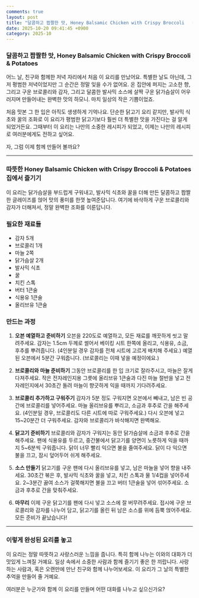 ```yaml
---
comments: true
layout: post
title: "달콤하고 짭짤한 맛, Honey Balsamic Chicken with Crispy Broccoli   Potatoes"
date: 2025-10-20 09:41:45 +0900
category: 2025-10
---
```


### 달콤하고 짭짤한 맛, Honey Balsamic Chicken with Crispy Broccoli & Potatoes

어느 날, 친구와 함께한 저녁 자리에서 처음 이 요리를 만났어요. 특별한 날도 아닌데, 그저 평범한 저녁이었지만 그 순간은 정말 잊을 수가 없어요. 온 집안에 퍼지는 고소한 향, 그리고 구운 브로콜리와 감자, 그리고 달콤한 발사믹 소스에 살짝 구운 닭가슴살이 어우러지며 만들어내는 완벽한 맛의 하모니. 마치 일상의 작은 기쁨이었죠.

처음 맛본 그 한 입은 아직도 생생하게 기억나요. 단순한 닭고기 요리 같지만, 발사믹 식초와 꿀의 조화로 이 요리가 평범한 닭고기보다 훨씬 더 특별한 맛을 가진다는 걸 알게 되었거든요. 그때부터 이 요리는 나만의 소중한 레시피가 되었고, 이제는 나만의 레시피로 여러분에게도 전하고 싶어요.

자, 그럼 이제 함께 만들어 볼까요?

---

### 따뜻한 Honey Balsamic Chicken with Crispy Broccoli & Potatoes 집에서 즐기기

이 요리는 닭가슴살을 부드럽게 구워내고, 발사믹 식초와 꿀을 더해 만든 달콤하고 짭짤한 글레이즈를 얹어 맛의 풍미를 한껏 높여준답니다. 여기에 바삭하게 구운 브로콜리와 감자가 더해져서, 정말 완벽한 조화를 이룬답니다.

### 필요한 재료들

- 감자 5개
- 브로콜리 1개
- 마늘 2쪽
- 닭가슴살 2개
- 발사믹 식초
- 꿀
- 치킨 스톡
- 버터 1큰술
- 식용유 1큰술
- 올리브유 1큰술

### 만드는 과정

1. **오븐 예열하고 준비하기**
   오븐을 220도로 예열하고, 모든 재료를 깨끗하게 씻고 말려주세요. 감자는 1.5cm 두께로 썰어서 베이킹 시트 한쪽에 올리고, 식용유, 소금, 후추를 뿌려줍니다. (4인분일 경우 감자를 전체 시트에 고르게 배치해 주세요.) 예열된 오븐에서 5분간 구워줍니다. (브로콜리는 이때 넣을 예정이에요.)

2. **브로콜리와 마늘 준비하기**
   그동안 브로콜리를 한 입 크기로 잘라주시고, 마늘은 잘게 다져주세요. 작은 전자레인지용 그릇에 올리브유 1큰술과 다진 마늘 절반을 넣고 전자레인지에서 30초간 돌려 마늘이 향긋하게 익을 때까지 기다려주세요.

3. **브로콜리 추가하고 구워주기**
   감자가 5분 정도 구워지면 오븐에서 빼내고, 남은 빈 공간에 브로콜리를 넣어주세요. 마늘 올리브유를 뿌리고, 소금과 후추로 간을 해주세요. (4인분일 경우, 브로콜리도 다른 시트에 따로 구워주세요.) 다시 오븐에 넣고 15~20분간 더 구워주세요. 감자와 브로콜리가 바삭해지면 완벽해요.

4. **닭고기 준비하기**
   브로콜리와 감자가 구워지는 동안 닭가슴살에 소금과 후추로 간을 해주세요. 팬에 식용유를 두르고, 중간불에서 닭고기를 양면이 노릇하게 익을 때까지 5~6분씩 구워줍니다. 닭이 너무 빨리 익으면 불을 줄여주세요. 닭이 다 익으면 불을 끄고, 잠시 덮어두어 쉬게 해주세요.

5. **소스 만들기**
   닭고기를 구운 팬에 다시 올리브유를 넣고, 남은 마늘을 넣어 향을 내주세요. 30초간 볶은 후, 발사믹 식초와 꿀을 넣고, 치킨 스톡과 물 1/4컵을 넣어주세요. 2~3분간 끓여 소스가 걸쭉해지면 불을 끄고 버터 1큰술을 넣어 섞어주세요. 소금과 후추로 간을 맞춰주세요.

6. **마무리**
   이제 구운 닭고기를 팬에 다시 넣고 소스에 잘 버무려주세요. 접시에 구운 브로콜리와 감자를 나누어 담고, 닭고기를 올린 뒤 남은 소스를 위에 듬뿍 얹어주세요. 모든 준비가 끝났습니다!

---

### 이렇게 완성된 요리를 놓고

이 요리는 정말 따뜻하고 사랑스러운 느낌을 줍니다. 특히 함께 나누는 이와의 대화가 더 맛있게 느껴질 거예요. 일상 속에서 소중한 사람과 함께 즐기기 좋은 한 끼랍니다. 사랑하는 사람과, 혹은 오랜만에 만난 친구와 함께 나누어보세요. 이 요리가 그 날의 특별한 추억을 만들어 줄 거예요.

여러분은 누군가와 함께 이 요리를 만들며 어떤 대화를 나누고 싶으신가요?